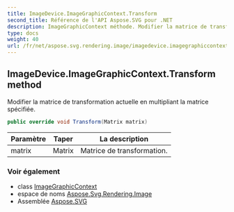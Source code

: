 ```yaml
---
title: ImageDevice.ImageGraphicContext.Transform
second_title: Référence de l'API Aspose.SVG pour .NET
description: ImageGraphicContext méthode. Modifier la matrice de transformation actuelle en multipliant la matrice spécifiée.
type: docs
weight: 40
url: /fr/net/aspose.svg.rendering.image/imagedevice.imagegraphiccontext/transform/
---
```

## ImageDevice.ImageGraphicContext.Transform method

Modifier la matrice de transformation actuelle en multipliant la matrice spécifiée.

```csharp
public override void Transform(Matrix matrix)
```

| Paramètre | Taper | La description |
| --- | --- | --- |
| matrix | Matrix | Matrice de transformation. |

### Voir également

* class [ImageGraphicContext](../)
* espace de noms [Aspose.Svg.Rendering.Image](../../imagedevice.imagegraphiccontext/)
* Assemblée [Aspose.SVG](../../../)


